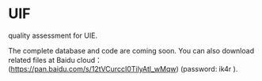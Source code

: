 # UIF
quality assessment for UIE.

The complete database and code are coming soon. You can also download related files at Baidu cloud：
(https://pan.baidu.com/s/12tVCurccI0TilyAtl_wMqw)  (password: ik4r ).



